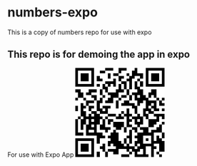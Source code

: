 # numbers-expo
This is a copy of numbers repo for use with expo
## This repo is for demoing the app in expo
For use with Expo App
![Numbers](./assets/numbers-expo.png)
